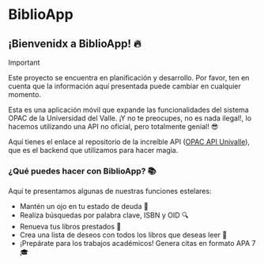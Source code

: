 # BiblioApp

## ¡Bienvenidx a BiblioApp! 🔥

>[!IMPORTANT]
> Este proyecto se encuentra en planificación y desarrollo. Por favor, ten en cuenta que la información aquí presentada puede cambiar en cualquier momento.

Esta es una aplicación móvil que expande las funcionalidades del sistema OPAC de la Universidad del Valle. ¡Y no te preocupes, no es nada ilegal!, lo hacemos utilizando una API no oficial, pero totalmente genial! 😎

Aquí tienes el enlace al repositorio de la increíble API ([OPAC API Univalle](https://github.com/code3743/OPAC-Univalle-API)), que es el backend que utilizamos para hacer magia.

### ¿Qué puedes hacer con BiblioApp? 📚
Aquí te presentamos algunas de nuestras funciones estelares:

- Mantén un ojo en tu estado de deuda 💸
- Realiza búsquedas por palabra clave, ISBN y OID 🔍
- Renueva tus libros prestados 📖
- Crea una lista de deseos con todos los libros que deseas leer 🌟
- ¡Prepárate para los trabajos académicos! Genera citas en formato APA 7 🎓

